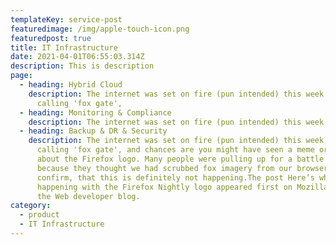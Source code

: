 ```yaml
---
templateKey: service-post
featuredimage: /img/apple-touch-icon.png
featuredpost: true
title: IT Infrastructure
date: 2021-04-01T06:55:03.314Z
description: This is description
page:
  - heading: Hybrid Cloud
    description: The internet was set on fire (pun intended) this week, by what I'm
      calling 'fox gate',
  - heading: Monitoring & Compliance
    description: The internet was set on fire (pun intended) this week,
  - heading: Backup & DR & Security
    description: The internet was set on fire (pun intended) this week, by what I'm
      calling 'fox gate', and chances are you might have seen a meme or two
      about the Firefox logo. Many people were pulling up for a battle royale
      because they thought we had scrubbed fox imagery from our browser. We can
      confirm, that this is definitely not happening.The post Here’s what’s
      happening with the Firefox Nightly logo appeared first on Mozilla Hacks -
      the Web developer blog.
category:
  - product
  - IT Infrastructure
---
```

